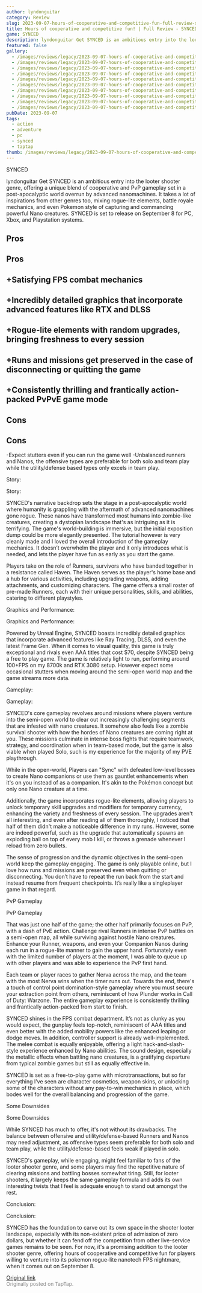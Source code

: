 ```yaml
---
author: lyndonguitar
category: Review
slug: 2023-09-07-hours-of-cooperative-and-competitive-fun-full-review-synced
title: Hours of cooperative and competitive fun! | Full Review - SYNCED
game: SYNCED
description: lyndonguitar Get SYNCED is an ambitious entry into the looter shooter genre, offering a unique blend of cooperative and PvP gameplay set in a post-apocalyptic world overrun by advanced nanomachines. It takes a lot of inspirations from other genres too, mixing rogue-lite elements, battle royale mechanics, and even Pokemon style of capturing and commanding powerful Nano creatures. SYNCED is set to release on September 8 for PC, Xbox, and Playstation systems.
featured: false
gallery:
  - /images/reviews/legacy/2023-09-07-hours-of-cooperative-and-competitive-fun--full-review---synced-0.avif
  - /images/reviews/legacy/2023-09-07-hours-of-cooperative-and-competitive-fun--full-review---synced-1.avif
  - /images/reviews/legacy/2023-09-07-hours-of-cooperative-and-competitive-fun--full-review---synced-2.avif
  - /images/reviews/legacy/2023-09-07-hours-of-cooperative-and-competitive-fun--full-review---synced-3.avif
  - /images/reviews/legacy/2023-09-07-hours-of-cooperative-and-competitive-fun--full-review---synced-4.avif
  - /images/reviews/legacy/2023-09-07-hours-of-cooperative-and-competitive-fun--full-review---synced-5.avif
  - /images/reviews/legacy/2023-09-07-hours-of-cooperative-and-competitive-fun--full-review---synced-6.avif
  - /images/reviews/legacy/2023-09-07-hours-of-cooperative-and-competitive-fun--full-review---synced-7.avif
  - /images/reviews/legacy/2023-09-07-hours-of-cooperative-and-competitive-fun--full-review---synced-8.avif
  - /images/reviews/legacy/2023-09-07-hours-of-cooperative-and-competitive-fun--full-review---synced-9.avif
pubDate: 2023-09-07
tags:
  - action
  - adventure
  - pc
  - synced
  - taptap
thumb: /images/reviews/legacy/2023-09-07-hours-of-cooperative-and-competitive-fun--full-review---synced-0.avif
---
```


SYNCED

lyndonguitar
Get
SYNCED is an ambitious entry into the looter shooter genre, offering a unique blend of cooperative and PvP gameplay set in a post-apocalyptic world overrun by advanced nanomachines. It takes a lot of inspirations from other genres too, mixing rogue-lite elements, battle royale mechanics, and even Pokemon style of capturing and commanding powerful Nano creatures. SYNCED is set to release on September 8 for PC, Xbox, and Playstation systems.




## Pros





## Pros



## +Satisfying FPS combat mechanics

## +Incredibly detailed graphics that incorporate advanced features like RTX and DLSS

## +Rogue-lite elements with random upgrades, bringing freshness to every session

## +Runs and missions get preserved in the case of disconnecting or quitting the game

## +Consistently thrilling and frantically action-packed PvPvE game mode




## Cons





## Cons


-Expect stutters even if you can run the game well
-Unbalanced runners and Nanos, the offensive types are preferable for both solo and team play while the utility/defense based types only excels in team play.

Story:

Story:

SYNCED's narrative backdrop sets the stage in a post-apocalyptic world where humanity is grappling with the aftermath of advanced nanomachines gone rogue. These nanos have transformed most humans into zombie-like creatures, creating a dystopian landscape that's as intriguing as it is terrifying. The game's world-building is immersive, but the initial exposition dump could be more elegantly presented. The tutorial however is very cleanly made and I loved the overall introduction of the gameplay mechanics. It doesn’t overwhelm the player and it only introduces what is needed, and lets the player have fun as early as you start the game.

Players take on the role of Runners, survivors who have banded together in a resistance called Haven. The Haven serves as the player's home base and a hub for various activities, including upgrading weapons, adding attachments, and customizing characters. The game offers a small roster of pre-made Runners, each with their unique personalities, skills, and abilities, catering to different playstyles.

Graphics and Performance:

Graphics and Performance:

Powered by Unreal Engine, SYNCED boasts incredibly detailed graphics that incorporate advanced features like Ray Tracing, DLSS, and even the latest Frame Gen. When it comes to visual quality, this game is truly exceptional and rivals even AAA titles that cost $70, despite SYNCED being a free to play game. The game is relatively light to run, performing around 100+FPS on my 8700k and RTX 3080 setup. However expect some occasional stutters when moving around the semi-open world map and the game streams more data.

Gameplay:

Gameplay:

SYNCED's core gameplay revolves around missions where players venture into the semi-open world to clear out increasingly challenging segments that are infested with nano creatures. It somehow also feels like a zombie survival shooter with how the hordes of Nano creatures are coming right at you. These missions culminate in intense boss fights that require teamwork, strategy, and coordination when in team-based mode, but the game is also viable when played Solo, such is my experience for the majority of my PVE playthrough.

While in the open-world, Players can "Sync" with defeated low-level bosses to create Nano companions or use them as gauntlet enhancements when it's on you instead of as a companion. It's akin to the Pokémon concept but only one Nano creature at a time.

Additionally, the game incorporates rogue-lite elements, allowing players to unlock temporary skill upgrades and modifiers for temporary currency, enhancing the variety and freshness of every session. The upgrades aren't all interesting, and even after reading all of them thoroughly, I noticed that half of them didn't make a noticeable difference in my runs. However, some are indeed powerful, such as the upgrade that automatically spawns an exploding ball on top of every mob I kill, or throws a grenade whenever I reload from zero bullets.

The sense of progression and the dynamic objectives in the semi-open world keep the gameplay engaging. The game is only playable online, but I love how runs and missions are preserved even when quitting or disconnecting. You don’t have to repeat the run back from the start and instead resume from frequent checkpoints. It’s really like a singleplayer game in that regard.

PvP Gameplay

PvP Gameplay

That was just one half of the game; the other half primarily focuses on PvP, with a dash of PvE action. Challenge rival Runners in intense PvP battles on a semi-open map, all while surviving against hostile Nano creatures. Enhance your Runner, weapons, and even your Companion Nanos during each run in a rogue-lite manner to gain the upper hand. Fortunately even with the limited number of players at the moment, I was able to queue up with other players and was able to experience the PvP first hand.

Each team or player races to gather Nerva across the map, and the team with the most Nerva wins when the timer runs out. Towards the end, there's a touch of control point domination-style gameplay where you must secure your extraction point from others, reminiscent of how Plunder works in Call of Duty: Warzone. The entire gameplay experience is consistently thrilling and frantically action-packed from start to finish.

SYNCED shines in the FPS combat department. It’s not as clunky as you would expect, the gunplay feels top-notch, reminiscent of AAA titles and even better with the added mobility powers like the enhanced leaping or dodge moves. In addition, controller support is already well-implemented. The melee combat is equally enjoyable, offering a light hack-and-slash-style experience enhanced by Nano abilities. The sound design, especially the metallic effects when battling nano creatures, is a gratifying departure from typical zombie games but still as equally effective in.

SYNCED is set as a free-to-play game with microtransactions, but so far everything I’ve seen are character cosmetics, weapon skins,  or unlocking some of the characters without any pay-to-win mechanics in place, which bodes well for the overall balancing and progression of the game.

Some Downsides

Some Downsides

While SYNCED has much to offer, it's not without its drawbacks. The balance between offensive and utility/defense-based Runners and Nanos may need adjustment, as offensive types seem preferable for both solo and team play, while the utility/defense-based feels weak if played in solo.

SYNCED's gameplay, while engaging, might feel familiar to fans of the looter shooter genre, and some players may find the repetitive nature of clearing missions and battling bosses somewhat tiring. Still, for looter shooters, it largely keeps the same gameplay formula and adds its own interesting twists that I feel is adequate enough to stand out amongst the rest.

Conclusion:

Conclusion:

SYNCED has the foundation to carve out its own space in the shooter looter landscape, especially with its non-existent price of admission of zero dollars, but whether it can fend off the competition from other live-service games remains to be seen. For now, it's a promising addition to the looter shooter genre, offering hours of cooperative and competitive fun for players willing to venture into its pokemon rogue-lite nanotech FPS nightmare, when it comes out on September 8.

[Original link](https://www.taptap.io/post/6252507)<br><span style="font-size: 0.95em; color: #888;">Originally posted on TapTap.</span>